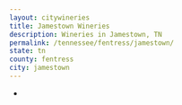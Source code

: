 ```yaml
---
layout: citywineries
title: Jamestown Wineries
description: Wineries in Jamestown, TN
permalink: /tennessee/fentress/jamestown/
state: tn
county: fentress
city: jamestown
---
```

-
